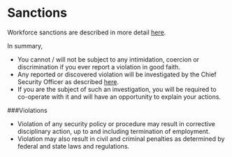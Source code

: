 # Sanctions

Workforce sanctions are described in more detail [here](https://policy.catalyze.io/#sanctions-of-workforce-responsibilities).

In summary,

- You cannot / will not be subject to any intimidation, coercion or discrimination if you ever report a violation in good faith.
- Any reported or discovered violation will be investigated by the Chief Security Officer as described [here](https://policy.catalyze.io/#sanctions-of-workforce-responsibilities).
- If you are the subject of such an investigation, you will be required to co-operate with it and will have an opportunity to explain your actions.

###Violations

- Violation of any security policy or procedure may result in corrective disciplinary action, up to and including termination of employment.
- Violation may also result in civil and criminal penalties as determined by federal and state laws and regulations.
